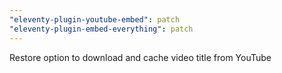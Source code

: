 ```yaml
---
"eleventy-plugin-youtube-embed": patch
"eleventy-plugin-embed-everything": patch
---
```


Restore option to download and cache video title from YouTube
